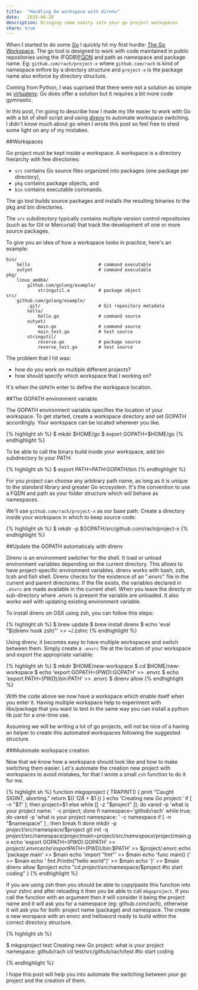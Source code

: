 ```yaml
---
title:  "Handling Go workspace with direnv"
date:   2015-06-28
description: Bringing some sanity into your go project workspaces 
share: true
---
```


When I started to do some [Go](go-lang) I quickly hit my first hurdle: [The Go Workspace](go-workspace). The go tool is designed to work with code maintained in public repositories using the (FQDB)[FQDN] and path as namespace and package name. Eg: `github.com/rach/project-x` where `github.com/rach` is kind of namespace enfore by a directory structure and `project-x` is the package name also enforce by directory structure.

Coming from Python, I was suprised that there were not a solution as simple as [virtualenv](virtualenv). Go does offer a solution but it requires a bit more code gymnastic. 

In this post, I'm going to describe how I made my life easier to work with Go with a bit of shell script and using [direnv](direnv) to automate workspace switching. I didn't know much about go when I wrote this post so feel free to shed some light on any of my mistakes.   


##Workspaces

Go project must be kept inside a workspace. A workspace is a directory hierarchy with few directories:

- `src` contains Go source files organized into packages (one package per directory),
- `pkg` contains package objects, and
- `bin` contains executable commands. 

The go tool builds source packages and installs the resulting binaries to the pkg and bin directories.

The `src` subdirectory typically contains multiple version control repositories (such as for Git or Mercurial) that track the development of one or more source packages.

To give you an idea of how a workspace looks in practice, here's an example:

    bin/
        hello                          # command executable
        outyet                         # command executable
    pkg/
        linux_amd64/
            github.com/golang/example/
                stringutil.a           # package object
    src/
        github.com/golang/example/
            .git/                      # Git repository metadata
          	hello/
          	    hello.go               # command source
          	outyet/
          	    main.go                # command source
          	    main_test.go           # test source
          	stringutil/
          	    reverse.go             # package source
          	    reverse_test.go        # test source

The problem that I hit was: 

- how do you work on multiple different projects?
- how should specify which workspace that I working on?

It's when the `GOPATH` enter to define the workspace location.   

##The GOPATH environment variable

The GOPATH environment variable specifies the location of your workspace. To get started, create a workspace directory and set GOPATH accordingly. Your workspace can be located wherever you like.

{% highlight sh %}
$ mkdir $HOME/go
$ export GOPATH=$HOME/go
{% endhighlight %}

To be able to call the binary build inside your workspace, add bin subdirectory to your PATH:

{% highlight sh %}
$ export PATH=$PATH:$GOPATH/bin
{% endhighlight %}


For you project can choose any arbitrary path name, as long as it is unique to the standard library and greater Go ecosystem. It's the convention to use a FQDN and path as your folder structure which will behave as namespaces.

We'll use `github.com/rach/project-x` as our base path. Create a directory inside your workspace in which to keep source code:

{% highlight sh %}
$ mkdir -p $GOPATH/src/github.com/rach/project-x
{% endhighlight %}

##Update the GOPATH automaticaly with direnv

Direnv is an environment switcher for the shell. It load or unload environment variables depending on the current directory. This allows to have project-specific environment variables. direnv works with bash, zsh, tcsh and fish shell. Direnv checks for the existence of an ".envrc" file in the current and parent directories. If the file exists, the variables declared in `.envrc` are made available in the current shell. When you leave the directy or sub-directory where .envrc is present the variable are unloaded. It also works well with updating existing environment variable.

To install direnv on OSX using zsh, you can follow this steps: 

{% highlight sh %}
$ brew update
$ brew install direnv
$ echo 'eval "$(direnv hook zsh)"' >> ~/.zshrc
{% endhighlight %}

Using direnv, it becomes easy to have multiple workspaces and switch between them. Simply create a `.envrc` file at the location of your workspace and export the appropriate variable:

{% highlight sh %}
$ mkdir $HOME/new-workspace
$ cd $HOME/new-workspace
$ echo 'export GOPATH=$(PWD):$GOPATH' >> .envrc
$ echo 'export PATH=$(PWD)/bin:$PATH' >> .envrc 
$ direnv allow
{% endhighlight %}

With the code above we now have a workspace which enable itself when you enter it. 
Having multiple workspace help to experiment with libs/package that you want to test in the same way you can install a python lib just for a one-time use.

Assuming we will be writing a lot of go projects, will not be nice of a having an helper to 
create this automated workspaces following the suggested structure.

###Automate workspace creation

Now that we know how a workspace should look like and how to make switching them easier. Let's automate the creation new project with workspaces to avoid mistakes, for that I wrote a small `zsh` function to do it for me. 

{% highlight sh %}
function mkgoproject {
  TRAPINT() {
    print "Caught SIGINT, aborting."
    return $(( 128 + $1 ))
  }
  echo 'Creating new Go project:'
  if [ -n "$1" ]; then
    project=$1
  else
    while [[ -z "$project" ]]; do 
      vared -p 'what is your project name: ' -c project; 
    done
  fi
  namespace='github/rach'
  while true; do 
    vared -p 'what is your project namespace: ' -c namespace 
    if [ -n "$namespace" ] ; then 
       break
    fi
  done
  mkdir -p $project/src/$namespace/$project
  git init -q $project/src/$namespace/$project
  main=$project/src/$namespace/$project/main.go
  echo 'export GOPATH=$(PWD):$GOPATH' >> $project/.envrc
  echo 'export PATH=$(PWD)/bin:$PATH' >> $project/.envrc
  echo 'package main' >> $main 
  echo 'import "fmt"' >> $main
  echo 'func main() {' >> $main
  echo '    fmt.Println("hello world")' >> $main 
  echo '}' >> $main
  direnv allow $project
  echo "cd $project/src/$namespace/$project #to start coding"
}
{% endhighlight %}

If you are using zsh then you should be able to copy/paste this function into 
your zshrc and after reloading it then you be able to call `mkgoproject`. 
If you call the function with an argument then it will consider it being 
the project name and it will ask you for a namespace (eg: github.com/rach), otherwise it will ask you for both: project name (package) and namespace. 
The create a new worspace with an envrc and helloword ready to build within 
the correct directory structure.

{% highlight sh %}

$ mkgoproject test
Creating new Go project:
what is your project namespace: github/rach
cd test/src/github/rach/test #to start coding

{% endhighlight %}

I hope this post will help you into automate the switching between your go project and the creation of them.  


[go-workspace]:   https://golang.org/doc/code.html#Workspaces 
[go-lang]:   https://golang.org/ 
[FQDN]: https://en.wikipedia.org/wiki/Fully_qualified_domain_name
